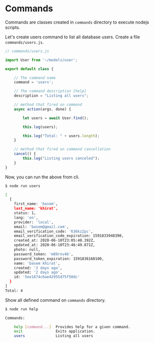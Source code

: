 # Commands

Commands are classes created in `commands` directory to execute nodejs scripts.

Let's create users command to list all database users.
Create a file `commands/users.js`.

``` javascript
// commands/users.js

import User from '~/models/user';

export default class {

    // The command name
    command = 'users';

    // The command description [help]
    description = "Listing all users";

    // method that fired on command
    async action(args, done) {

        let users = await User.find();

        this.log(users);

        this.log("Total: " + users.length);
    }

    // method that fired on command cancellation
    cancel() {
        this.log("Listing users canceled");
    }
}

```
Now, you can run the above from cli.

``` bash
$ node run users

[
  {
    first_name: 'basem',
    last_name: 'khirat',
    status: 1,
    lang: 'en',
    provider: 'local',
    email: 'basem@gmail.com',
    email_verification_code: '636kz2pc',
    email_verification_code_expiration: 1591833948390,
    created_at: 2020-06-10T23:05:48.392Z,
    updated_at: 2020-06-10T23:46:49.871Z,
    photo: null,
    password_token: 'm89rnv4b',
    password_token_expiration: 1591836160100,
    name: 'basem khirat',
    created: '2 days ago',
    updated: '2 days ago',
    id: '5ee1674c6ae42955d75f50dc'
  }
]
Total: 4
```

Show all defined command on `commands` directory.

``` bash
$ node run help

Commands:

    help [command...]  Provides help for a given command.
    exit               Exits application.
    users              Listing all users

```


